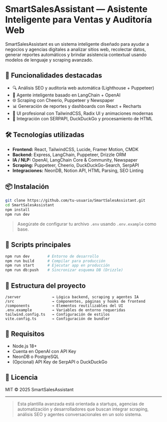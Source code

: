 # SmartSalesAssistant — Asistente Inteligente para Ventas y Auditoría Web

SmartSalesAssistant es un sistema inteligente diseñado para ayudar a negocios y agencias digitales a analizar sitios web, recolectar datos, generar reportes automáticos y brindar asistencia contextual usando modelos de lenguaje y scraping avanzado.

## 🧠 Funcionalidades destacadas

- 🔍 Análisis SEO y auditoría web automática (Lighthouse + Puppeteer)
- 🤖 Agente inteligente basado en LangChain + OpenAI
- 🌐 Scraping con Cheerio, Puppeteer y Newspaper
- 📊 Generación de reportes y dashboards con React + Recharts
- 🧩 UI profesional con TailwindCSS, Radix UI y animaciones modernas
- 💬 Integración con SERPAPI, DuckDuckGo y procesamiento de HTML

## 🛠️ Tecnologías utilizadas

- **Frontend:** React, TailwindCSS, Lucide, Framer Motion, CMDK  
- **Backend:** Express, LangChain, Puppeteer, Drizzle ORM  
- **IA / NLP:** OpenAI, LangChain Core & Community, Newspaper  
- **Scraping:** Puppeteer, Cheerio, DuckDuckGo-Search, SerpAPI  
- **Integraciones:** NeonDB, Notion API, HTML Parsing, SEO Linting

## 📦 Instalación

```bash
git clone https://github.com/tu-usuario/SmartSalesAssistant.git
cd SmartSalesAssistant
npm install
npm run dev
```

> Asegúrate de configurar tu archivo `.env` usando `.env.example` como base.

## 🚀 Scripts principales

```bash
npm run dev        # Entorno de desarrollo
npm run build      # Compilar para producción
npm run start      # Ejecutar app en producción
npm run db:push    # Sincronizar esquema DB (Drizzle)
```

## 📁 Estructura del proyecto

```
/server              → Lógica backend, scraping y agentes IA
/src                 → Componentes, páginas y hooks de frontend
/components          → Elementos reutilizables del UI
.env.example         → Variables de entorno requeridas
tailwind.config.ts   → Configuración de estilos
vite.config.ts       → Configuración de bundler
```

## 🔐 Requisitos

- Node.js 18+
- Cuenta en OpenAI con API Key
- NeonDB o PostgreSQL
- (Opcional) API Key de SerpAPI o DuckDuckGo

## 📄 Licencia

MIT © 2025 SmartSalesAssistant

---

> Esta plantilla avanzada está orientada a startups, agencias de automatización y desarrolladores que buscan integrar scraping, análisis SEO y agentes conversacionales en un solo sistema.
